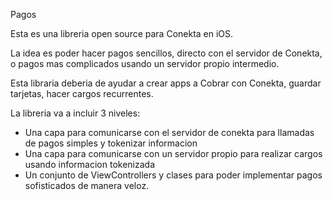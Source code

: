 Pagos

Esta es una libreria open source para Conekta en iOS.

La idea es poder hacer pagos sencillos, directo con el servidor de Conekta, o pagos mas complicados usando un servidor propio intermedio.

Esta libraria deberia de ayudar a crear apps a Cobrar con Conekta, guardar tarjetas, hacer cargos recurrentes.

La libreria va a incluir 3 niveles:
* Una capa para comunicarse con el servidor de conekta para llamadas de pagos simples y tokenizar informacion
* Una capa para comunicarse con un servidor propio para realizar cargos usando informacion tokenizada
* Un conjunto de ViewControllers y clases para poder implementar pagos sofisticados de manera veloz.


